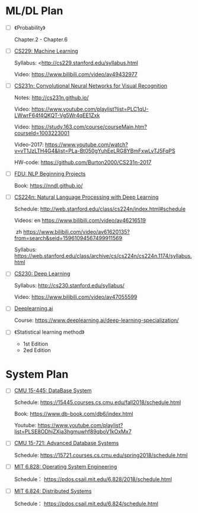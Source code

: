 # ML/DL Plan

- [ ] 《Probability》

  Chapter.2 - Chapter.6

  

- [ ] [CS229: Machine Learning](<http://cs229.stanford.edu/>)

  Syllabus:  <http://cs229.stanford.edu/syllabus.html
  
  Video: https://www.bilibili.com/video/av49432977

  

- [ ] [CS231n: Convolutional Neural Networks for Visual Recognition](<http://cs231n.stanford.edu/>)

  Notes: <http://cs231n.github.io/>

  Video: https://www.youtube.com/playlist?list=PLC1qU-LWwrF64f4QKQT-Vg5Wr4qEE1Zxk

  Video: https://study.163.com/course/courseMain.htm?courseId=1003223001
  
  Video-2017: <https://www.youtube.com/watch?v=vT1JzLTH4G4&list=PLa-Bt050gYuhEeLRG8YBmFxwLvTJ5FqPS>
  
  HW-code: https://github.com/Burton2000/CS231n-2017
  
  
  
- [ ] [FDU: NLP Beginning Projects](<https://github.com/FudanNLP/nlp-beginner>)

  Book: <https://nndl.github.io/>

  

- [ ] [CS224n: Natural Language Processing with Deep Learning](<http://web.stanford.edu/class/cs224n/>)

  Schedule: <http://web.stanford.edu/class/cs224n/index.html#schedule>

  Videos:  en https://www.bilibili.com/video/av46216519 

  ​               zh https://www.bilibili.com/video/av61620135?from=search&seid=15961094567499911569

  Syllabus:  https://web.stanford.edu/class/archive/cs/cs224n/cs224n.1174/syllabus.html 

  

- [ ] [CS230: Deep Learning](http://cs230.stanford.edu/)

  Syllabus: http://cs230.stanford.edu/syllabus/

  Video: https://www.bilibili.com/video/av47055599

  

- [ ] [Deeplearning.ai](<https://www.deeplearning.ai/>)

  Course: <https://www.deeplearning.ai/deep-learning-specialization/>

  

- [ ] 《Statistical learning method》

  - 1st Edition
  - 2ed Edition



# System Plan

- [ ] [CMU 15-445: DataBase System](<https://15445.courses.cs.cmu.edu/fall2018/>)

  Schedule: <https://15445.courses.cs.cmu.edu/fall2018/schedule.html>
  
  Book:  https://www.db-book.com/db6/index.html 
  
  Youtube:  https://www.youtube.com/playlist?list=PLSE8ODhjZXja3hgmuwhf89qboV1kOxMx7 



- [ ] [CMU 15-721: Advanced Database Systems](<https://15721.courses.cs.cmu.edu/spring2018/>)

  Schedule: <https://15721.courses.cs.cmu.edu/spring2018/schedule.html>



- [ ] [MIT 6.828: Operating System Engineering](<https://pdos.csail.mit.edu/6.828/2018/>)

  Schedule： <https://pdos.csail.mit.edu/6.828/2018/schedule.html>

  

- [ ] [MIT 6.824: Distributed Systems](<https://pdos.csail.mit.edu/6.824/>)

  Schedule： <https://pdos.csail.mit.edu/6.824/schedule.html>


